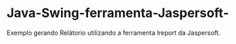 # Java-Swing-ferramenta-Jaspersoft-
Exemplo gerando Relátorio utilizando a ferramenta Ireport da Jaspersoft.
